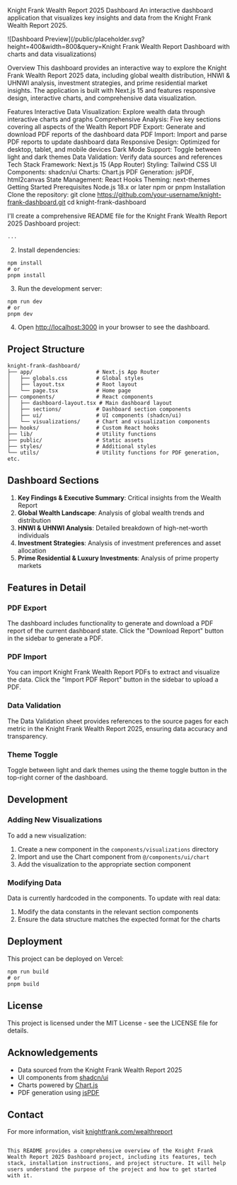 Knight Frank Wealth Report 2025 Dashboard
An interactive dashboard application that visualizes key insights and data from the Knight Frank Wealth Report 2025.

![Dashboard Preview](/public/placeholder.svg?height=400&width=800&query=Knight Frank Wealth Report Dashboard with charts and data visualizations)

Overview
This dashboard provides an interactive way to explore the Knight Frank Wealth Report 2025 data, including global wealth distribution, HNWI & UHNWI analysis, investment strategies, and prime residential market insights. The application is built with Next.js 15 and features responsive design, interactive charts, and comprehensive data visualization.

Features
Interactive Data Visualization: Explore wealth data through interactive charts and graphs
Comprehensive Analysis: Five key sections covering all aspects of the Wealth Report
PDF Export: Generate and download PDF reports of the dashboard data
PDF Import: Import and parse PDF reports to update dashboard data
Responsive Design: Optimized for desktop, tablet, and mobile devices
Dark Mode Support: Toggle between light and dark themes
Data Validation: Verify data sources and references
Tech Stack
Framework: Next.js 15 (App Router)
Styling: Tailwind CSS
UI Components: shadcn/ui
Charts: Chart.js
PDF Generation: jsPDF, html2canvas
State Management: React Hooks
Theming: next-themes
Getting Started
Prerequisites
Node.js 18.x or later
npm or pnpm
Installation
Clone the repository:
git clone https://github.com/your-username/knight-frank-dashboard.git
cd knight-frank-dashboard

I'll create a comprehensive README file for the Knight Frank Wealth Report 2025 Dashboard project:

```markdown project="Knight Frank Wealth Report Dashboard" file="README.md"
...
```

2. Install dependencies:


```shellscript
npm install
# or
pnpm install
```

3. Run the development server:


```shellscript
npm run dev
# or
pnpm dev
```

4. Open [http://localhost:3000](http://localhost:3000) in your browser to see the dashboard.


## Project Structure

```plaintext
knight-frank-dashboard/
├── app/                    # Next.js App Router
│   ├── globals.css         # Global styles
│   ├── layout.tsx          # Root layout
│   └── page.tsx            # Home page
├── components/             # React components
│   ├── dashboard-layout.tsx # Main dashboard layout
│   ├── sections/           # Dashboard section components
│   ├── ui/                 # UI components (shadcn/ui)
│   └── visualizations/     # Chart and visualization components
├── hooks/                  # Custom React hooks
├── lib/                    # Utility functions
├── public/                 # Static assets
├── styles/                 # Additional styles
└── utils/                  # Utility functions for PDF generation, etc.
```

## Dashboard Sections

1. **Key Findings & Executive Summary**: Critical insights from the Wealth Report
2. **Global Wealth Landscape**: Analysis of global wealth trends and distribution
3. **HNWI & UHNWI Analysis**: Detailed breakdown of high-net-worth individuals
4. **Investment Strategies**: Analysis of investment preferences and asset allocation
5. **Prime Residential & Luxury Investments**: Analysis of prime property markets


## Features in Detail

### PDF Export

The dashboard includes functionality to generate and download a PDF report of the current dashboard state. Click the "Download Report" button in the sidebar to generate a PDF.

### PDF Import

You can import Knight Frank Wealth Report PDFs to extract and visualize the data. Click the "Import PDF Report" button in the sidebar to upload a PDF.

### Data Validation

The Data Validation sheet provides references to the source pages for each metric in the Knight Frank Wealth Report 2025, ensuring data accuracy and transparency.

### Theme Toggle

Toggle between light and dark themes using the theme toggle button in the top-right corner of the dashboard.

## Development

### Adding New Visualizations

To add a new visualization:

1. Create a new component in the `components/visualizations` directory
2. Import and use the Chart component from `@/components/ui/chart`
3. Add the visualization to the appropriate section component


### Modifying Data

Data is currently hardcoded in the components. To update with real data:

1. Modify the data constants in the relevant section components
2. Ensure the data structure matches the expected format for the charts


## Deployment

This project can be deployed on Vercel:

```shellscript
npm run build
# or
pnpm build
```

## License

This project is licensed under the MIT License - see the LICENSE file for details.

## Acknowledgements

- Data sourced from the Knight Frank Wealth Report 2025
- UI components from [shadcn/ui](https://ui.shadcn.com/)
- Charts powered by [Chart.js](https://www.chartjs.org/)
- PDF generation using [jsPDF](https://github.com/parallax/jsPDF)


## Contact

For more information, visit [knightfrank.com/wealthreport](https://www.knightfrank.com/wealthreport)

```plaintext

This README provides a comprehensive overview of the Knight Frank Wealth Report 2025 Dashboard project, including its features, tech stack, installation instructions, and project structure. It will help users understand the purpose of the project and how to get started with it.



```
